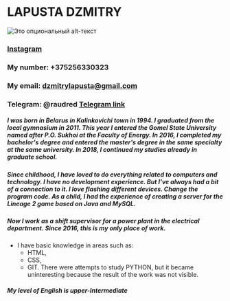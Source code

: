 # LAPUSTA DZMITRY
![Это опциональный alt-текст](https://sun9-19.userapi.com/impg/c857636/v857636349/155f00/tw8BAj3L-Y0.jpg?size=2048x1441&quality=96&sign=885614779d20437dc0b606fe3dc330ce&type=album)
### [Instagram](https://www.instagram.com/dmitrylapusta/) 
### My number: +375256330323 
### My email: dzmitrylapusta@gmail.com
### Telegram: @raudred [Telegram link](https://t.me/raudred) 
##### I was born in Belarus in Kalinkovichi town in 1994. I graduated from the local gymnasium in 2011. This year I entered the Gomel State University named after P.O. Sukhoi at the Faculty of Energy. In 2016, I completed my bachelor's degree and entered the master's degree in the same specialty at the same university. In 2018, I continued my studies already in graduate school.
##### Since childhood, I have loved to do everything related to computers and technology. I have no development experience. But I've always had a bit of a connection to it. I love flashing different devices. Change the program code. As a child, I had the experience of creating a server for the Lineage 2 game based on Java and MySQL.
##### Now I work as a shift supervisor for a power plant in the electrical department. Since 2016, this is my only place of work.
* I have basic knowledge in areas such as: 
    * HTML, 
    * CSS, 
    * GIT. 
There were attempts to study PYTHON, but it became uninteresting because the result of the work was not visible.
##### My level of English is upper-Intermediate